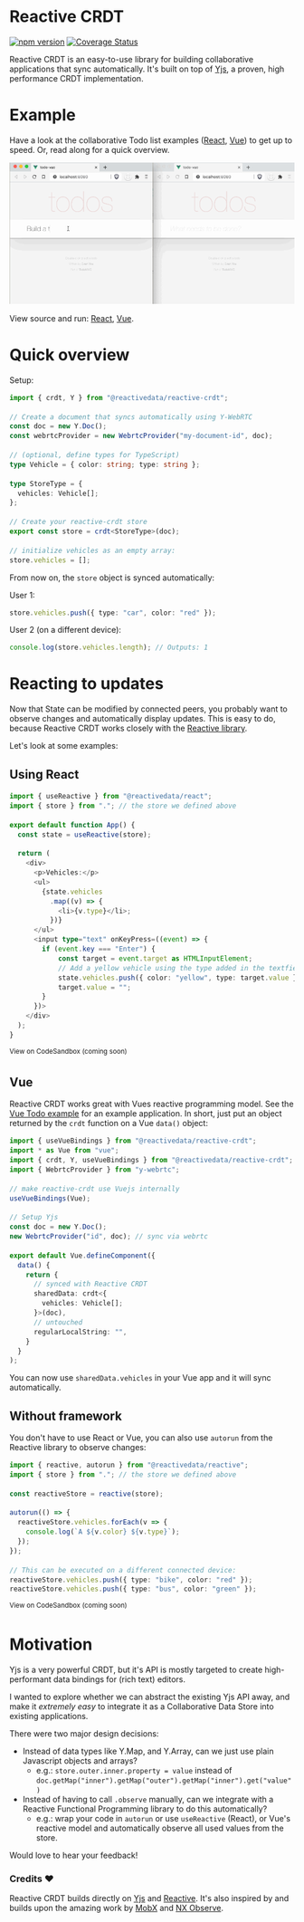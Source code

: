 # Reactive CRDT

[![npm version](https://badge.fury.io/js/%40reactivedata%2Freactive-crdt.svg)](https://badge.fury.io/js/%40reactivedata%2Freactive-crdt) [![Coverage Status](https://coveralls.io/repos/github/YousefED/reactive-crdt/badge.svg?branch=main)](https://coveralls.io/github/YousefED/reactive-crdt?branch=main)

Reactive CRDT is an easy-to-use library for building collaborative applications that sync automatically. It's built on top of [Yjs](https://github.com/yjs/yjs), a proven, high performance CRDT implementation.

# Example

Have a look at the collaborative Todo list examples ([React](https://github.com/yousefED/reactive-crdt/tree/main/examples/todo-react), [Vue](https://github.com/yousefED/reactive-crdt/tree/main/examples/todo-vue)) to get up to speed. Or, read along for a quick overview.

![example app screencapture](reactivecrdt.gif)

View source and run: [React](https://github.com/yousefED/reactive-crdt/tree/main/examples/todo-react), [Vue](https://github.com/yousefED/reactive-crdt/tree/main/examples/todo-vue).

# Quick overview

Setup:

```typescript
import { crdt, Y } from "@reactivedata/reactive-crdt";

// Create a document that syncs automatically using Y-WebRTC
const doc = new Y.Doc();
const webrtcProvider = new WebrtcProvider("my-document-id", doc);

// (optional, define types for TypeScript)
type Vehicle = { color: string; type: string };

type StoreType = {
  vehicles: Vehicle[];
};

// Create your reactive-crdt store
export const store = crdt<StoreType>(doc);

// initialize vehicles as an empty array:
store.vehicles = [];
```

From now on, the `store` object is synced automatically:

User 1:

```typescript
store.vehicles.push({ type: "car", color: "red" });
```

User 2 (on a different device):

```typescript
console.log(store.vehicles.length); // Outputs: 1
```

# Reacting to updates

Now that State can be modified by connected peers, you probably want to observe changes and automatically display updates. This is easy to do, because Reactive CRDT works closely with the [Reactive library](https://www.github.com/yousefed/reactive).

Let's look at some examples:

## Using React

```typescript
import { useReactive } from "@reactivedata/react";
import { store } from "."; // the store we defined above

export default function App() {
  const state = useReactive(store);

  return (
    <div>
      <p>Vehicles:</p>
      <ul>
        {state.vehicles
          .map((v) => {
            <li>{v.type}</li>;
          })}
      </ul>
      <input type="text" onKeyPress=((event) => {
        if (event.key === "Enter") {
            const target = event.target as HTMLInputElement;
            // Add a yellow vehicle using the type added in the textfield
            state.vehicles.push({ color: "yellow", type: target.value });
            target.value = "";
        }
      })>
    </div>
  );
}
```

<sup>View on CodeSandbox (coming soon)</sup>

## Vue

Reactive CRDT works great with Vues reactive programming model. See the [Vue Todo example](https://github.com/yousefED/reactive-crdt/tree/main/examples/todo-vue) for an example application. In short, just put an object returned by the `crdt` function on a Vue `data()` object:

```typescript
import { useVueBindings } from "@reactivedata/reactive-crdt";
import * as Vue from "vue";
import { crdt, Y, useVueBindings } from "@reactivedata/reactive-crdt";
import { WebrtcProvider } from "y-webrtc";

// make reactive-crdt use Vuejs internally
useVueBindings(Vue);

// Setup Yjs
const doc = new Y.Doc();
new WebrtcProvider("id", doc); // sync via webrtc

export default Vue.defineComponent({
  data() {
    return {
      // synced with Reactive CRDT
      sharedData: crdt<{
        vehicles: Vehicle[];
      }>(doc),
      // untouched
      regularLocalString: "",
    }
  }
);
```

You can now use `sharedData.vehicles` in your Vue app and it will sync automatically.

## Without framework

You don't have to use React or Vue, you can also use `autorun` from the Reactive library to observe changes:

```typescript
import { reactive, autorun } from "@reactivedata/reactive";
import { store } from "."; // the store we defined above

const reactiveStore = reactive(store);

autorun(() => {
  reactiveStore.vehicles.forEach(v => {
    console.log(`A ${v.color} ${v.type}`);
  });
});

// This can be executed on a different connected device:
reactiveStore.vehicles.push({ type: "bike", color: "red" });
reactiveStore.vehicles.push({ type: "bus", color: "green" });
```

<sup>View on CodeSandbox (coming soon)</sup>

# Motivation

Yjs is a very powerful CRDT, but it's API is mostly targeted to create high-performant data bindings for (rich text) editors.

I wanted to explore whether we can abstract the existing Yjs API away, and make it _extremely easy_ to integrate it as a Collaborative Data Store into existing applications.

There were two major design decisions:

- Instead of data types like Y.Map, and Y.Array, can we just use plain Javascript objects and arrays?
  - e.g.: `store.outer.inner.property = value` instead of `doc.getMap("inner").getMap("outer").getMap("inner").get("value")`
- Instead of having to call `.observe` manually, can we integrate with a Reactive Functional Programming library to do this automatically?
  - e.g.: wrap your code in `autorun` or use `useReactive` (React), or Vue's reactive model and automatically observe all used values from the store.

Would love to hear your feedback!

### Credits ❤️

Reactive CRDT builds directly on [Yjs](https://github.com/yjs/yjs) and [Reactive](https://www.github.com/yousefed/reactive). It's also inspired by and builds upon the amazing work by [MobX](https://mobx.js.org/) and [NX Observe](https://github.com/nx-js/observer-util).

